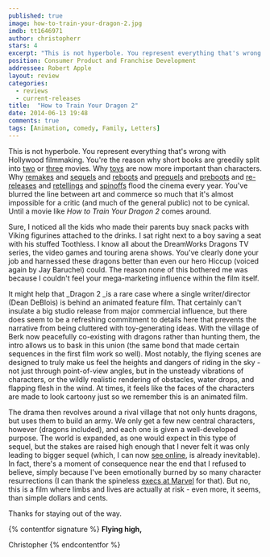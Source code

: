 ```yaml
---
published: true
image: how-to-train-your-dragon-2.jpg
imdb: tt1646971
author: christopherr 
stars: 4
excerpt: "This is not hyperbole. You represent everything that's wrong with Hollywood filmmaking."
position: Consumer Product and Franchise Development
addressee: Robert Apple
layout: review
categories: 
  - reviews
  - current-releases
title:  "How to Train Your Dragon 2"
date: 2014-06-13 19:48
comments: true
tags: [Animation, comedy, Family, Letters]
---
```

This is not hyperbole. You represent everything that's wrong with Hollywood filmmaking. You're the reason why short books are greedily split into [two][1] or [three][2] movies. Why [toys][3] are now more important than characters. Why [remakes][4] and [sequels][5] and [reboots][6] and [prequels][7] and [preboots][8] and [re-releases][9] and [retellings][10] and [spinoffs][11] flood the cinema every year. You've blurred the line between art and commerce so much that it's almost impossible for a critic (and much of the general public) not to be cynical. Until a movie like _How to Train Your Dragon 2_ comes around.

   [1]: /content/2013/11/21/catching-fire.html
   [2]: /content/2013/12/12/the-hobbit-the-desolation-of-smaug.html
   [3]: /content/2013/8/14/planes.html
   [4]: /content/2014/2/12/robocop.html
   [5]: /content/2013/2/15/a-good-day-to-die-hard.html
   [6]: /content/2012/7/6/the-amazing-spider-man.html
   [7]: /content/2012/6/12/prometheus.html
   [8]: /content/2014/5/30/x-men-days-of-future-past.html
   [9]: /content/2012/4/19/titanic-3d.html
   [10]: /content/2014/6/4/maleficent.html
   [11]: /content/2012/12/19/this-is-40.html

Sure, I noticed all the kids who made their parents buy snack packs with Viking figurines attached to the drinks.  I sat right next to a boy saving a seat with his stuffed Toothless. I know all about the DreamWorks Dragons TV series, the video games and touring arena shows. You've clearly done your job and harnessed these dragons better than even our hero Hiccup (voiced again by Jay Baruchel) could. The reason none of this bothered me was because I couldn't feel your mega-marketing influence within the film itself.

It might help that _Dragon 2 _is a rare case where a single writer/director (Dean DeBlois) is behind an animated feature film. That certainly can't insulate a big studio release from major commercial influence, but there does seem to be a refreshing commitment to details here that prevents the narrative from being cluttered with toy-generating ideas. With the village of Berk now peacefully co-existing with dragons rather than hunting them, the intro allows us to bask in this union (the same bond that made certain sequences in the first film work so well). Most notably, the flying scenes are designed to truly make us feel the heights and dangers of riding in the sky - not just through point-of-view angles, but in the unsteady vibrations of characters, or the wildly realistic rendering of obstacles, water drops, and flapping flesh in the wind. At times, it feels like the faces of the characters are made to look cartoony just so we remember this is an animated film.

The drama then revolves around a rival village that not only hunts dragons, but uses them to build an army. We only get a few new central characters, however (dragons included), and each one is given a well-developed purpose. The world is expanded, as one would expect in this type of sequel, but the stakes are raised high enough that I never felt it was only leading to bigger sequel (which, I can now [see online][12], is already inevitable). In fact, there's a moment of consequence near the end that I refused to believe, simply because I've been emotionally burned by so many character resurrections (I can thank the spineless [execs at Marvel][13] for that). But no, this is a film where limbs and lives are actually at risk - even more, it seems, than simple dollars and cents.

   [12]: http://www.imdb.com/title/tt2386490/?ref_=nm_flmg_wr_1
   [13]: /content/2014/4/4/captain-america-the-winter-soldier.html

Thanks for staying out of the way.

{% contentfor signature %}
**Flying high,**

Christopher
{% endcontentfor %}